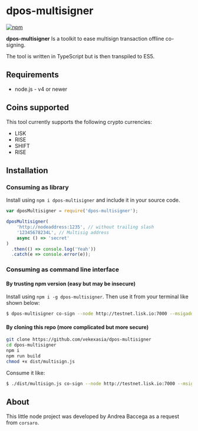 # dpos-multisigner
[![npm](https://img.shields.io/npm/l/dpos-multisigner.svg?style=flat-square)](https://www.npmjs.com/package/dpos-multisigner)

**dpos-multisigner** Is a toolkit to ease multisign transaction offline co-signing.

The tool is written in TypeScript but is then transpiled to ES5. 

## Requirements
 - node.js - v4 or newer
 
## Coins supported

This tool currently supports the following crypto currencies: 

 - LISK
 - RISE
 - SHIFT
 - RISE
 
## Installation

### Consuming as library

Install using `npm i dpos-multisigner` and include it in your source code.

```js
var dposMultisigner = require('dpos-multisigner');

dposMultisigner(
	'http://nodeaddress:1235', // without trailing slash
	'12345678234L', // Multisig address
	async () => 'secret'
)
  .then(() => console.log('Yeah'))
  .catch(e => console.error(e));

```


### Consuming as command line interface

#### By trusting npm version (easy but may be insecure)

Install using `npm i -g dpos-multisigner`. Then use it from your terminal like shown below:

```bash
$ dpos-multisigner co-sign --node http://testnet.lisk.io:7000 --msigaddress 3015669565792622155L
```

#### By cloning this repo (more complicated but more secure)

```bash
git clone https://github.com/vekexasia/dpos-multisigner
cd dpos-multisigner
npm i
npm run build
chmod +x dist/multisign.js
```

Consume it like:

```bash
$ ./dist/multisign.js co-sign --node http://testnet.lisk.io:7000 --msigaddress 3015669565792622155L
```

## About

This little node project was developed by Andrea <vekexasia> Baccega as a request from `corsaro`.


